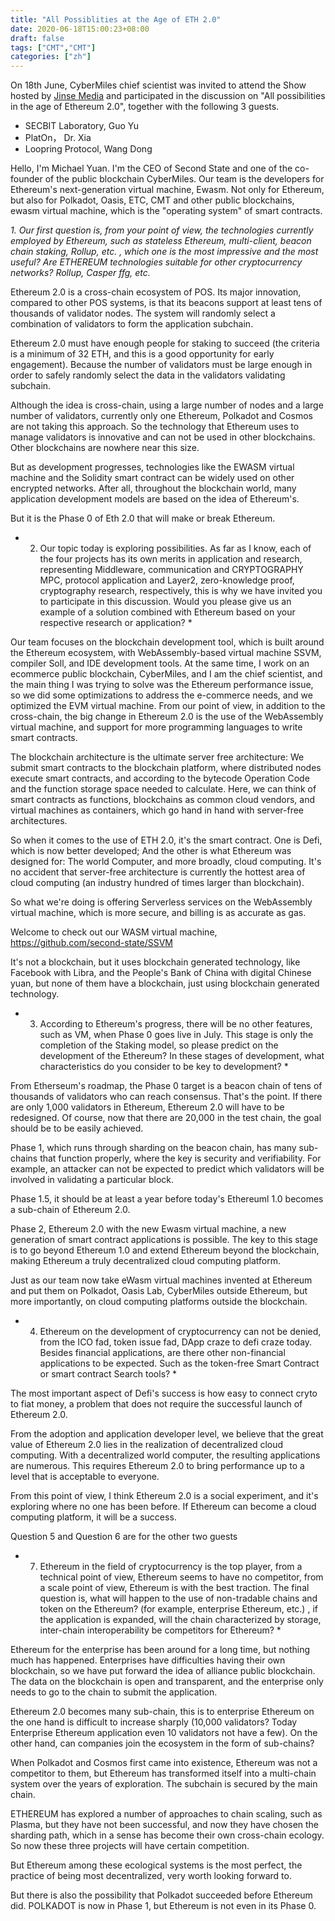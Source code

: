 ```yaml
---
title: "All Possiblities at the Age of ETH 2.0"
date: 2020-06-18T15:00:23+08:00
draft: false
tags: ["CMT","CMT"] 
categories: ["zh"] 
---
```




On 18th June, CyberMiles chief scientist was invited to attend the Show hosted by [Jinse Media](https://www.crunchbase.com/organization/jinse#section-overview) and participated in the discussion on "All possibilities in the age of Ethereum 2.0", together with the following 3 guests.

* SECBIT Laboratory, Guo Yu
* PlatOn， Dr. Xia
* Loopring Protocol, Wang Dong

Hello, I'm Michael Yuan. I'm the CEO of Second State and one of the co-founder of the public blockchain CyberMiles. Our team is the developers for Ethereum's next-generation virtual machine, Ewasm. Not only for Ethereum, but also for Polkadot, Oasis, ETC, CMT and other public blockchains, ewasm virtual machine, which is the "operating system" of smart contracts.

*1. Our first question is, from your point of view, the technologies currently employed by Ethereum, such as stateless Ethereum, multi-client, beacon chain staking, Rollup, etc. , which one is the most impressive and the most useful? Are ETHEREUM technologies suitable for other cryptocurrency networks? Rollup, Casper ffg, etc.*

Ethereum 2.0 is a cross-chain ecosystem of POS. Its major innovation, compared to other POS systems, is that its beacons support at least tens of thousands of validator nodes. The system will randomly select a combination of validators to form the application subchain.

 Ethereum 2.0 must have enough people for staking to succeed (the criteria is a minimum of 32 ETH, and this is a good opportunity for early engagement). Because the number of validators must be large enough in order to safely randomly select the data in the validators validating subchain.

 Although the idea is cross-chain, using a large number of nodes and a large number of validators, currently only one Ethereum, Polkadot and Cosmos are not taking this approach. So the technology that Ethereum uses to manage validators is innovative and can not be used in other blockchains. Other blockchains are nowhere near this size.

 But as development progresses, technologies like the EWASM virtual machine and the Solidity smart contract can be widely used on other encrypted networks. After all, throughout the blockchain world, many application development models are based on the idea of Ethereum's.

 But it is the Phase 0 of Eth 2.0 that will make or break Ethereum.


* 2. Our topic today is exploring possibilities. As far as I know, each of the four projects has its own merits in application and research, representing Middleware, communication and CRYPTOGRAPHY MPC, protocol application and Layer2, zero-knowledge proof, cryptography research, respectively, this is why we have invited you to participate in this discussion. Would you please give us an example of a solution combined with Ethereum based on your respective research or application? *



Our team focuses on the blockchain development tool, which is built around the Ethereum ecosystem, with WebAssembly-based virtual machine SSVM, compiler Soll, and IDE development tools. At the same time, I work on an ecommerce public blockchain, CyberMiles, and I am the chief scientist, and the main thing I was trying to solve was the Ethereum performance issue, so we did some optimizations to address the e-commerce needs, and we optimized the EVM virtual machine. From our point of view, in addition to the cross-chain, the big change in Ethereum 2.0 is the use of the WebAssembly virtual machine, and support for more programming languages to write smart contracts.

The blockchain architecture is the ultimate server free architecture: We submit smart contracts to the blockchain platform, where distributed nodes execute smart contracts, and according to the bytecode Operation Code and the function storage space needed to calculate. Here, we can think of smart contracts as functions, blockchains as common cloud vendors, and virtual machines as containers, which go hand in hand with server-free architectures.

So when it comes to the use of ETH 2.0, it's the smart contract. One is Defi, which is now better developed; And the other is what Ethereum was designed for: The world Computer, and more broadly, cloud computing. It's no accident that server-free architecture is currently the hottest area of cloud computing (an industry hundred of times larger than blockchain).

So what we're doing is offering Serverless services on the WebAssembly virtual machine, which is more secure, and billing is as accurate as gas.

Welcome to check out our WASM virtual machine, https://github.com/second-state/SSVM

It's not a blockchain, but it uses blockchain generated technology, like Facebook with Libra, and the People's Bank of China with digital Chinese yuan, but none of them have a blockchain, just using blockchain generated technology.


* 3. According to Ethereum's progress, there will be no other features, such as VM, when Phase 0 goes live in July. This stage is only the completion of the Staking model, so please predict on the development of the Ethereum? In these stages of development, what characteristics do you consider to be key to development? *

From Etherseum's roadmap, the Phase 0 target is a beacon chain of tens of thousands of validators who can reach consensus. That's the point. If there are only 1,000 validators in Ethereum, Ethereum 2.0 will have to be redesigned. Of course, now that there are 20,000 in the test chain, the goal should be to be easily achieved.

Phase 1, which runs through sharding on the beacon chain, has many sub-chains that function properly, where the key is security and verifiability. For example, an attacker can not be expected to predict which validators will be involved in validating a particular block.

Phase 1.5, it should be at least a year before today's Ethereuml 1.0 becomes a sub-chain of Ethereum 2.0.

Phase 2, Ethereum 2.0 with the new Ewasm virtual machine, a new generation of smart contract applications is possible. The key to this stage is to go beyond Ethereum 1.0 and extend Ethereum beyond the blockchain, making Ethereum a truly decentralized cloud computing platform.

Just as our team now take eWasm virtual machines invented at Ethereum and put them on Polkadot, Oasis Lab, CyberMiles outside Ethereum, but more importantly, on cloud computing platforms outside the blockchain.

* 4. Ethereum on the development of cryptocurrency can not be denied, from the ICO fad, token issue fad, DApp craze to defi craze today. Besides financial applications, are there other non-financial applications to be expected. Such as the token-free Smart Contract or smart contract Search tools? *

The most important aspect of Defi's success is how easy to connect cryto to fiat money, a problem that does not require the successful launch of Ethereum 2.0.

From the adoption and application developer level, we believe that the great value of Ethereum 2.0 lies in the realization of decentralized cloud computing. With a decentralized world computer, the resulting applications are numerous. This requires Ethereum 2.0 to bring performance up to a level that is acceptable to everyone.

From this point of view, I think Ethereum 2.0 is a social experiment, and it's exploring where no one has been before. If Ethereum can become a cloud computing platform, it will be a success.


Question 5 and Question 6 are for the other two guests

 * 7. Ethereum in the field of cryptocurrency is the top player, from a technical point of view, Ethereum seems to have no competitor, from a scale point of view, Ethereum is with the best traction. The final question is, what will happen to the use of non-tradable chains and token on the Ethereum? (for example, enterprise Ethereum, etc.) , if the application is expanded, will the chain characterized by storage, inter-chain interoperability be competitors for Ethereum? *

 Ethereum for the enterprise has been around for a long time, but nothing much has happened. Enterprises have difficulties having their own blockchain, so we have put forward the idea of alliance public blockchain. The data on the blockchain is open and transparent, and the enterprise only needs to go to the chain to submit the application.

Ethereum 2.0 becomes many sub-chain, this is to enterprise Ethereum on the one hand is difficult to increase sharply (10,000 validators? Today Enterprise Ethereum application even 10 validators not have a few). On the other hand, can companies join the ecosystem in the form of sub-chains?

When Polkadot and Cosmos first came into existence, Ethereum was not a competitor to them, but Ethereum has transformed itself into a multi-chain system over the years of exploration. The subchain is secured by the main chain.

ETHEREUM has explored a number of approaches to chain scaling, such as Plasma, but they have not been successful, and now they have chosen the sharding path, which in a sense has become their own cross-chain ecology. So now these three projects will have certain competition.

But Ethereum among these ecological systems is the most perfect, the practice of being most decentralized, very worth looking forward to.

But there is also the possibility that Polkadot succeeded before Ethereum did. POLKADOT is now in Phase 1, but Ethereum is not even in its Phase 0.
